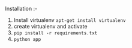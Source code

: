 Installation :- 
1. Install virtualenv `apt-get install virtualenv`
2. create virtualenv and activate
3. `pip install -r requirements.txt`
4. `python app`